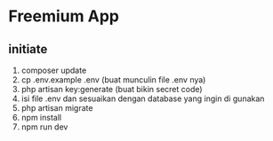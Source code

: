 
# Freemium App 

## initiate 

1. composer update
2. cp .env.example .env (buat munculin file .env nya)
3. php artisan key:generate (buat bikin secret code)
4. isi file .env dan sesuaikan dengan database yang ingin di gunakan
5. php artisan migrate
6. npm install
7. npm run dev
